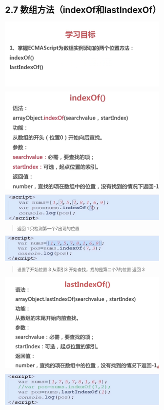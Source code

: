# 2.7 数组方法（indexOf和lastIndexOf）





![image-20210703153305016](../../image/image-20210703153305016.png)





![image-20210703153411831](../../image/image-20210703153411831.png)



![image-20210703153454823](../../image/image-20210703153454823.png)

> 返回 1  只检测第一个7出现的位置



![image-20210703153535528](../../image/image-20210703153535528.png)

> 设置了开始位置 3 从索引3 开始查找，找的是第二个7的位置 返回 3



![image-20210703153837795](../../image/image-20210703153837795.png)



![image-20210703153914256](../../image/image-20210703153914256.png)











